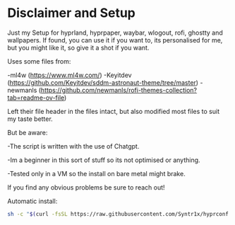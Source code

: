 # Disclaimer and Setup

Just my Setup for hyprland, hyprpaper, waybar, wlogout, rofi, ghostty and wallpapers. If found, you can use it if you want to, its personalised for me, but you might like it, so give it a shot if you want.

Uses some files from: 

-ml4w (https://www.ml4w.com/)
-Keyitdev (https://github.com/Keyitdev/sddm-astronaut-theme/tree/master)
-newmanls (https://github.com/newmanls/rofi-themes-collection?tab=readme-ov-file)

Left their file header in the files intact, but also modified most files to suit my taste better.

But be aware:

-The script is written with the use of Chatgpt.

-Im a beginner in this sort of stuff so its not optimised or anything.

-Tested only in a VM so the install on bare metal might brake.


If you find any obvious problems be sure to reach out!

Automatic install:
```sh
sh -c "$(curl -fsSL https://raw.githubusercontent.com/Syntr1x/hyprconf.syn/master/install.sh)"
```



